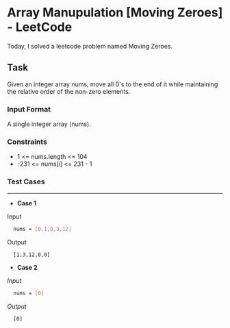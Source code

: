 # Array Manupulation [Moving Zeroes] - LeetCode

Today, I solved a leetcode problem named Moving Zeroes.

## Task
Given an integer array nums, move all 0's to the end of it while maintaining the relative order of the non-zero elements.

### Input Format
  
  A single integer array (nums).

### Constraints
  * 1 <= nums.length <= 104
  * -231 <= nums[i] <= 231 - 1
  
### Test Cases
_ _ _ _

* **Case 1**

Input
```bash
  nums = [0,1,0,3,12]
```
Output
```bash
  [1,3,12,0,0]
```


* **Case 2**

_Input_
```bash
  nums = [0]
```

_Output_

```bash
  [0]
```
